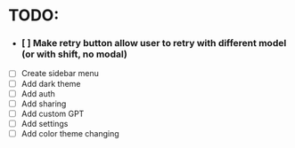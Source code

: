# TODO:

- ### [ ] Make retry button allow user to retry with different model (or with shift, no modal)
- [ ] Create sidebar menu
- [ ] Add dark theme
- [ ] Add auth
- [ ] Add sharing
- [ ] Add custom GPT
- [ ] Add settings
- [ ] Add color theme changing
